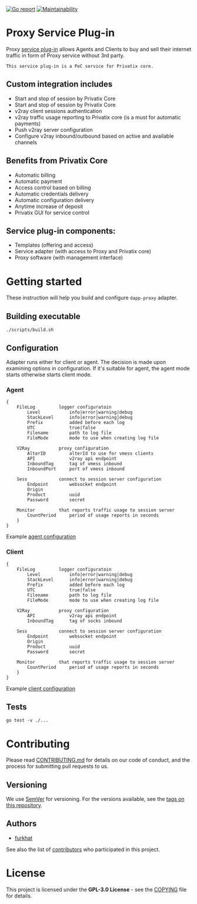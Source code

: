 [![Go report](http://goreportcard.com/badge/github.com/Privatix/dapp-proxy)](https://goreportcard.com/report/github.com/Privatix/dapp-proxy)
[![Maintainability](https://api.codeclimate.com/v1/badges/9a17679c51f051697bb5/maintainability)](https://codeclimate.com/github/Privatix/dapp-proxy/maintainability)

# Proxy Service Plug-in

Proxy [service plug-in](https://github.com/Privatix/privatix/blob/master/doc/service_plug-in.md) 
allows Agents and Clients to buy and sell their internet traffic in form of Proxy service without 3rd party.

    This service plug-in is a PoC service for Privatix core.

## Custom integration includes

* Start and stop of session by Privatix Core
* Start and stop of session by Privatix Core
* v2ray client sessions authentication
* v2ray traffic usage reporting to Privatix core (is a must for automatic payments)
* Push v2ray server configuration
* Configure v2ray inbound/outbound based on active and available channels 

## Benefits from Privatix Core

-   Automatic billing
-   Automatic payment
-   Access control based on billing
-   Automatic credentials delivery
-   Automatic configuration delivery
-   Anytime increase of deposit
-   Privatix GUI for service control

## Service plug-in components:

-   Templates (offering and access)
-   Service adapter (with access to Proxy and Privatix core)
-   Proxy software (with management interface)

# Getting started

These instruction will help you build and configure `dapp-proxy` adapter.

## Building executable

`
./scripts/build.sh
`

## Configuration

Adapter runs either for client or agent. The decision is made upon examining options in configuration. If it's suitable for agent, the agent mode starts otherwise starts client mode.

### Agent

```
{
    FileLog         logger configuratoin
        Level           info|error|warning|debug
        StackLevel      info|error|warning|debug
        Prefix          added before each log
        UTC             true|false
        Filename        path to log file
        FileMode        mode to use when creating log file

    V2Ray           proxy configuration
        AlterID         alterId to use for vmess clients
        API             v2ray api endpoint
        InboundTag      tag of vmess inbound
        InboundPort     port of vmess inbound

    Sess            connect to session server configuration
        Endpoint        websocket endpoint
        Origin          
        Product         uuid
        Password        secret

    Monitor         that reports traffic usage to session server
        CountPeriod     period of usage reports in seconds
    }
}
```

Example [agent configuration](/plugin/agent.config.json)

### Client

```
{
    FileLog         logger configuratoin
        Level           info|error|warning|debug
        StackLevel      info|error|warning|debug
        Prefix          added before each log
        UTC             true|false
        Filename        path to log file
        FileMode        mode to use when creating log file

    V2Ray           proxy configuration
        API             v2ray api endpoint
        InboundTag      tag of socks inbound

    Sess            connect to session server configuration
        Endpoint        websocket endpoint
        Origin          
        Product         uuid
        Password        secret

    Monitor         that reports traffic usage to session server
        CountPeriod     period of usage reports in seconds
    }
}
```

Example [client configuration](/plugin/client.config.json)

## Tests

`go test -v ./...`

# Contributing

Please read [CONTRIBUTING.md](CONTRIBUTING.md) for details on our code of conduct, and the process for submitting pull requests to us.

## Versioning

We use [SemVer](http://semver.org/) for versioning. 
For the versions available, see the [tags on this repository](https://github.com/Privatix/dapp-proxy/tags).


## Authors

* [furkhat](https://github.com/furkhat)

See also the list of [contributors](https://github.com/Privatix/dapp-proxy/contributors)
who participated in this project.

# License

This project is licensed under the **GPL-3.0 License** - see the
[COPYING](COPYING) file for details.
